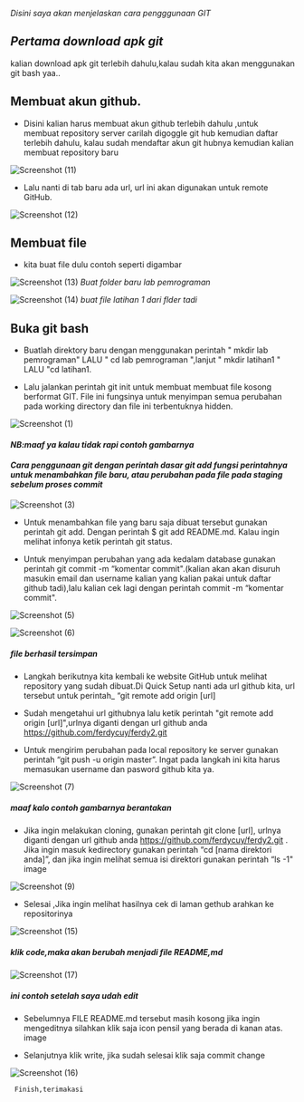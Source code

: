 *Disini saya akan menjelaskan cara pengggunaan GIT*

## *Pertama download apk git*

kalian download apk git terlebih dahulu,kalau sudah kita akan menggunakan git bash yaa..

## Membuat akun github.

- Disini kalian harus membuat akun github terlebih dahulu ,untuk membuat repository server carilah digoggle git hub kemudian daftar terlebih dahulu,
kalau sudah mendaftar akun git hubnya kemudian kalian membuat repository baru

![Screenshot (11)](https://user-images.githubusercontent.com/115714443/196077347-aa017877-f513-43c3-811d-6297595be26f.png)

- Lalu nanti di tab baru ada url, url ini akan digunakan untuk remote GitHub.

![Screenshot (12)](https://user-images.githubusercontent.com/115714443/196077659-0abbc672-a91c-4806-9c48-f74f0259bf77.png)

## Membuat file

- kita buat file dulu contoh seperti digambar

![Screenshot (13)](https://user-images.githubusercontent.com/115714443/196080310-8cb59fc2-2c5f-42ba-bd36-a35b77c9206b.png)
*Buat folder baru lab pemrograman*
 
![Screenshot (14)](https://user-images.githubusercontent.com/115714443/196080325-5d633bcc-f0a9-4f09-85f8-86b4c82d93d8.png)
*buat file latihan 1 dari flder tadi*

## Buka git bash

- Buatlah direktory baru dengan menggunakan perintah " mkdir lab pemrograman" LALU " cd lab pemrograman ",lanjut " mkdir latihan1 " LALU "cd latihan1.

- Lalu jalankan perintah git init untuk membuat membuat file kosong berformat GIT. File ini fungsinya untuk menyimpan semua perubahan pada working directory dan file     ini terbentuknya hidden.

![Screenshot (1)](https://user-images.githubusercontent.com/115714443/196081283-f14c5a1e-c1c1-4c71-ab8d-5bb6de49ce61.png)
#### *NB:maaf ya kalau tidak rapi contoh gambarnya*
#### *Cara penggunaan git dengan perintah dasar git add fungsi perintahnya untuk menambahkan file baru, atau perubahan pada file pada staging sebelum proses commit*

![Screenshot (3)](https://user-images.githubusercontent.com/115714443/196131097-07c66e1d-60a1-4f6b-9c22-1f46d713da92.png)

- Untuk menambahkan file yang baru saja dibuat tersebut gunakan perintah git add. Dengan perintah $ git add README.md. Kalau ingin melihat infonya ketik perintah git status.

- Untuk menyimpan perubahan yang ada kedalam database gunakan perintah git commit -m “komentar commit".(kalian akan akan disuruh masukin email dan username kalian yang
  kalian pakai untuk daftar github tadi),lalu kalian cek lagi dengan perintah commit -m “komentar commit".

![Screenshot (5)](https://user-images.githubusercontent.com/115714443/196131570-86ebdf7e-5cb1-4025-9846-05becd10c7ac.png)

![Screenshot (6)](https://user-images.githubusercontent.com/115714443/196082795-2661effb-8820-44ce-bbe2-e2cd89fc948a.png)
  ##### *file berhasil tersimpan*
  
- Langkah berikutnya kita kembali ke website GitHub untuk melihat repository yang sudah dibuat.Di Quick Setup nanti ada url github kita, url tersebut untuk         perintah_ “git remote add origin [url] 
 
- Sudah mengetahui url githubnya lalu ketik perintah "git remote add origin [url]",urlnya diganti dengan url github anda https://github.com/ferdycuy/ferdy2.git

- Untuk mengirim perubahan pada local repository ke server gunakan perintah “git push -u origin master”. Ingat pada langkah ini kita harus memasukan username dan pasword github kita ya.

![Screenshot (7)](https://user-images.githubusercontent.com/115714443/196121644-a9691fe8-f88e-4678-8be3-0fe95b4100a6.png)
##### *maaf kalo contoh gambarnya berantakan*

- Jika ingin melakukan cloning, gunakan perintah git clone [url], urlnya diganti dengan url github anda https://github.com/ferdycuy/ferdy2.git . Jika ingin masuk kedirectory gunakan perintah “cd [nama direktori anda]”, dan jika ingin melihat semua isi direktori gunakan perintah “ls -1" image

![Screenshot (9)](https://user-images.githubusercontent.com/115714443/196126881-643a29d3-3b39-4591-8e77-996559e6da05.png)

- Selesai ,Jika ingin melihat hasilnya cek di laman gethub arahkan ke repositorinya

![Screenshot (15)](https://user-images.githubusercontent.com/115714443/196122774-9d5f09a5-ec81-4c46-b363-37af8e8e8534.png)
##### *klik code,maka akan berubah menjadi file README,md*

![Screenshot (17)](https://user-images.githubusercontent.com/115714443/196127683-e60ee6fc-5371-40e1-a50b-9f99bdd3a0ee.png)

##### *ini contoh setelah saya udah edit*

- Sebelumnya FILE README.md tersebut masih kosong jika ingin mengeditnya silahkan klik saja icon pensil yang berada di kanan atas.
image

- Selanjutnya klik write, jika sudah selesai klik saja commit change

![Screenshot (16)](https://user-images.githubusercontent.com/115714443/196122988-de2c9a54-da66-4798-be2d-625843a834ac.png)

     Finish,terimakasi 
